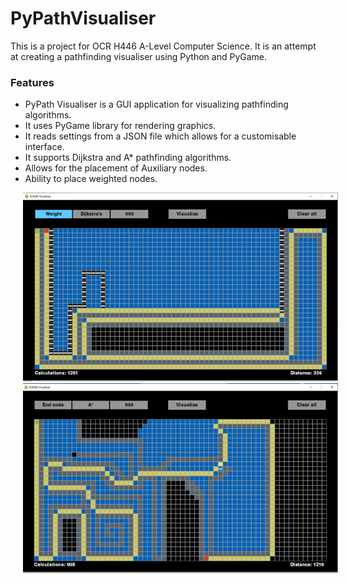 # PyPathVisualiser
This is a project for OCR H446 A-Level Computer Science. It is an attempt at creating a pathfinding visualiser using Python and PyGame.

### Features

- PyPath Visualiser is a GUI application for visualizing pathfinding algorithms.
- It uses PyGame library for rendering graphics.
- It reads settings from a JSON file which allows for a customisable interface.
- It supports Dijkstra and A* pathfinding algorithms.
- Allows for the placement of Auxiliary nodes.
- Ability to place weighted nodes.

<p float="left">
  <img src="_imgs/path1.png" alt="Path 1" width="600" hspace="20"/> 
  <img src="_imgs/path2.png" alt="Path 2" width="600" hspace="20"/>
</p>